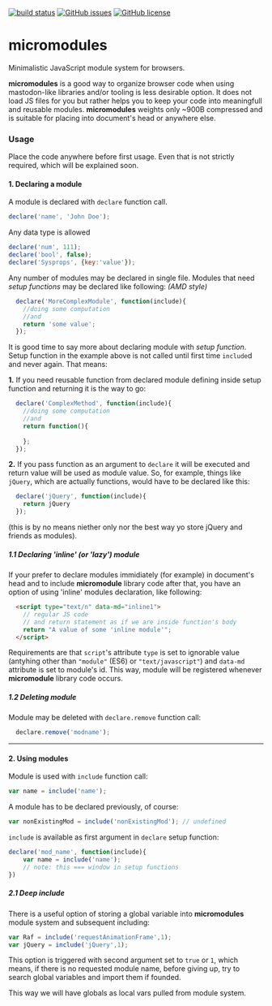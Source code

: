 [![build status][travis-img]][travis] [![GitHub issues](https://img.shields.io/github/issues/milosdjakonovic/micromodules.svg)](https://github.com/milosdjakonovic/micromodules/issues) [![GitHub license](https://img.shields.io/github/license/milosdjakonovic/micromodules.svg)](https://github.com/milosdjakonovic/micromodules/blob/master/license)

# micromodules

Minimalistic JavaScript module system for browsers.

**micromodules** is a good way to organize browser code when using mastodon-like libraries and/or tooling is less desirable option. It does not load JS files for you but rather helps you to keep your code into meaningfull and reusable modules. 
**micromodules** weights only ~900B compressed and is suitable for placing into document's head or anywhere else.

### Usage

Place the code anywhere before first usage. Even that is not strictly required, which will be explained soon.


#### 1. Declaring a module
A module is declared with `declare` function call.
```javascript
declare('name', 'John Doe');
```
Any data type is allowed
```javascript
declare('num', 111);
declare('bool', false);
declare('Sysprops', {key:'value'});
```
Any number of modules may be declared in single file.
Modules that need *setup functions* may be declared like following: *(AMD style)*
```javascript
  declare('MoreComplexModule', function(include){
    //doing some computation
    //and
    return 'some value';
  });
```
It is good time to say more about declaring module with *setup function*. Setup function in the example above is not called until first time `include`d and never again. That means:

**1.** If you need reusable function from declared module defining inside setup function and returning it is the way to go:
```javascript
  declare('ComplexMethod', function(include){
    //doing some computation
    //and
    return function(){
        
    };
  });
```

**2.** If you pass function as an argument to `declare` it will be executed and return value will be used as module value. So, for example, things like `jQuery`, which are actually functions, would have to be declared like this:

```javascript
  declare('jQuery', function(include){
    return jQuery
  });
```
(this is by no means niether only nor the best way yo store jQuery and friends as modules).

##### 1.1 Declaring 'inline' (or 'lazy') module
If your prefer to declare modules immidiately (for example) in document's head and to include **micromodule** library code after that, you have an option of using 'inline' modules declaration, like following:

```html
  <script type="text/n" data-md="inline1">
    // regular JS code
    // and return statement as if we are inside function's body
    return "A value of some 'inline module'";
  </script>
```

Requirements are that `script`'s attribute `type` is set to ignorable value (antyhing other than `"module"` (ES6) or `"text/javascript"`) and `data-md` attribute is set to module's id. This way, module will be registered whenever **micromodule** library code occurs.


##### 1.2 Deleting module
Module may be deleted with `declare.remove` function call:
```javascript
  declare.remove('modname');
```



---



#### 2. Using modules
Module is used with `include` function call:

```javascript
var name = include('name');
```

A module has to be declared previously, of course:

```javascript
var nonExistingMod = include('nonExistingMod'); // undefined
```

`include` is available as first argument in `declare` setup function:

```javascript
declare('mod_name', function(include){
    var name = include('name');
    // note: this === window in setup functions
})
```

##### 2.1 Deep include
There is a useful option of storing a global variable into **micromodules** module system and subsequent including:

```javascript
var Raf = include('requestAnimationFrame',1);
var jQuery = include('jQuery',1);
```
This option is triggered with second argument set to `true` or `1`, which means, if there is no requested module name, before giving up, try to search global variables and import them if founded.

This way we will have globals as local vars pulled from module system.



[travis]: https://travis-ci.org/milosdjakonovic/micromodules
[travis-img]: https://travis-ci.org/milosdjakonovic/micromodules.svg?branch=master